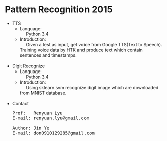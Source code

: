 # Pattern Recognition 2015

* TTS
  * Language:
    <br>&nbsp;&nbsp;&nbsp;&nbsp;
    Python 3.4
  * Introduction:
    <br>&nbsp;&nbsp;&nbsp;&nbsp;
    Given a test as input, get voice from Google TTS(Text to Speech). Training voice data by HTK and produce text which    contain sentences and timestamps.
<br><br>
* Digit Recognize
  * Language: 
    <br>&nbsp;&nbsp;&nbsp;&nbsp; 
    Python 3.4
  * Introduction:
    <br>&nbsp;&nbsp;&nbsp;&nbsp;
    Using sklearn.svm recognize digit image which are downloaded from MNIST database.
<br><br>
* Contact
  <pre>
  Prof:   Renyuan Lyu
  E-mail: renyuan.lyu@gmail.com
  
  Author: Jin Ye
  E-mail: don0910129285@gmail.com
  </pre>



